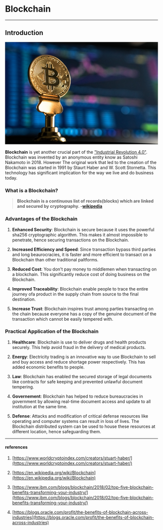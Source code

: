 # Blockchain

---

## Introduction

![](../images/bitcoin.jpg)

**Blockchain** is yet another crucial part of the ["Industrial Revolution 4.0"](https://en.wikipedia.org/wiki/Industry_4.0). Blockchain was invented by an anonymous entity know as Satoshi Nakamoto in 2018. However The original work that led to the creation of the Blockchain was started in 1991 by Staurt Haber and W. Scott Stornetta. This technology has significant implication for the way we live and do business today.

### What is a Blockchain?

> **Blockchain is a continuous list of records(blocks) which are linked and secured by cryptography. -[wikipedia](https://en.wikipedia.org/wiki/Blockchain)**

### Advantages of the Blockchain

1. **Enhanced Security**: Blockchain is secure because it uses the powerful sha256 cryptographic algorithm. This makes it almost impossible to penetrate, hence securing transactions on the Blockchain.

2. **Increased Efficiency and Speed**: Since transaction bypass third parties and long beaurocracies, it is faster and more efficient to transact on a Blockchain than other traditional paltforms.

3. **Reduced Cost**: You don't pay money to middlemen when transacting on a blockchain. This significantly reduce cost of doing business on the Blockchain.

4. **Improved Traceability**: Blockchain enable people to trace the entire journey ofa product in the supply chain from source to the final destination.

5. **Increase Trust**: Blockchain inspires trust among parties transacting on the chain because everyone has a copy of the genuine document of the transaction which cannot be easily tempered with.

### Practical Application of the Blockchain

1. **Healthcare**: Blockchain is use to deliver drugs and health products securely. This help avoid fraud in the delivery of medical products.

2. **Energy**: Electricity trading is an innovative way to use Blockchain to sell and buy access and reduce shortage power respectively. This has added economic benefits to people.

3. **Law**: Blockchain has enabled the secured storage of legal documents like contracts for safe keeping and prevented unlawful document tempering.

4. **Governement**: Blockchain has helped to reduce bureaucracies in government by allowing real-time document access and update to all institution at the same time.

5. **Defense**: Attacks and modification of critical defense resources like operating and computer systems can result in loss of lives. The Blockchain distributed system can be used to house these resources at different location, hence safeguarding them.

---

#### references

1. [https://www.worldcryptoindex.com/creators/stuart-haber/](https://www.worldcryptoindex.com/creators/stuart-haber/)

2. [https://en.wikipedia.org/wiki/Blockchain](https://en.wikipedia.org/wiki/Blockchain)

3. [https://www.ibm.com/blogs/blockchain/2018/02/top-five-blockchain-benefits-transforming-your-industry/](https://www.ibm.com/blogs/blockchain/2018/02/top-five-blockchain-benefits-transforming-your-industry/)

4. [https://blogs.oracle.com/profit/the-benefits-of-blockchain-across-industries](https://blogs.oracle.com/profit/the-benefits-of-blockchain-across-industries)
